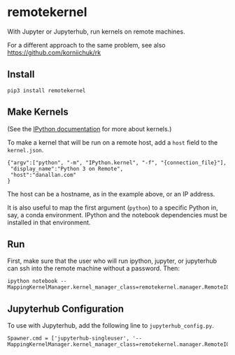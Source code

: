 remotekernel
============

With Jupyter or Jupyterhub, run kernels on remote machines.

For a different approach to the same problem, see also
https://github.com/korniichuk/rk

## Install

```
pip3 install remotekernel
```

## Make Kernels

(See the [IPython documentation](https://ipython.org/ipython-doc/dev/development/kernels.html) for more about kernels.)

To make a kernel that will be run on a remote host, add a `host` field to the
`kernel.json`.

```
{"argv":["python", "-m", "IPython.kernel", "-f", "{connection_file}"],
 "display_name":"Python 3 on Remote",
 "host":"danallan.com"
}
```

The host can be a hostname, as in the example above, or an IP address.

It is also useful to map the first argument (`python`) to a specific Python
in, say, a conda environment. IPython and the notebook dependencies must be
installed in that environment.

## Run

First, make sure that the user who will run ipython, jupyter, or jupyterhub
can ssh into the remote machine without a password. Then:

```
ipython notebook --MappingKernelManager.kernel_manager_class=remotekernel.manager.RemoteIOLoopKernelManager
```

## Jupyterhub Configuration

To use with Jupyterhub, add the following line to `jupyterhub_config.py`.

```
Spawner.cmd = ['jupyterhub-singleuser', '--MappingKernelManager.kernel_manager_class=remotekernel.manager.RemoteIOLoopKernelManager']
```
